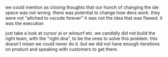 we could mention as closing thoughts that our hunch of changing the ide space was not wrong. there was potential to change how devs work. they were not "attched to vscode forever"
it was not the idea that was flawed. it was the execution

just take a look at cursor ai or winsurf etc.
we candidly did not build the right team, with the "right dna", to be the ones to solve this problem. this doesn't mean we could never do it. but we did not have enough iterations on product and speaking with customers to get there.
